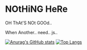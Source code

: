 # NOtHiNG HeRe
 
OH ThAt'S NOt GOOd..

When Another.. need.. js..

[![Anurag's GitHub stats](https://github-readme-stats.vercel.app/api?username=naixt1478&show_icons=true&theme=onedark)](https://github.com/naixt1478)
[![Top Langs](https://github-readme-stats.vercel.app/api/top-langs/?username=naixt1478&theme=onedark)](https://github.com/naixt1478)
